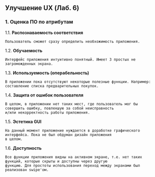 ## Улучшение UX (Лаб. 6)

### 1. Оценка ПО по атрибутам

1.1. **Распознаваемость соответствия**

    Пользователь сможет сразу определить необхожимость приложения.
      
1.2. **Обучаемость**

    Интерфейс приложения интуитивно понятный. Имеет 3 простых не загроможденных экрана.

1.3. **Используемость (операбельность)**

    В приложении пока отсутствуют некоторые полезные функции. Например: составление списка предварительных покупок.

1.4. **Защита от ошибок пользователя**

    В целом, в приложении нет таких мест, где пользователь мог бы совершить ошибку, повлекшую за собой неисправность
    и/или некорректность работы приложения.

1.5. **Эстетика GUI**

    На данный момент приложение нуждается в доработке графического интерфейса. Пока не был обдуман дизайн приложения 
    в целом.

1.6. **Доступность**

    Все функции приложения видны на активном экране, т.е. нет таких функций, которые скрыты и доступны через другую 
    функцию. Для простоты использования переход между экранами был реализован swipe'ом.

